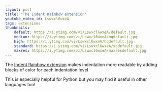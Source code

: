 ```yaml
---
layout: post
title: "The Indent Rainbow extension"
youtube_video_id: Lswxcl6wxeA
tags: extensions
thumbnails:
    default: https://i.ytimg.com/vi/Lswxcl6wxeA/default.jpg
    medium: https://i.ytimg.com/vi/Lswxcl6wxeA/mqdefault.jpg
    high: https://i.ytimg.com/vi/Lswxcl6wxeA/hqdefault.jpg
    standard: https://i.ytimg.com/vi/Lswxcl6wxeA/sddefault.jpg
    maxres: https://i.ytimg.com/vi/Lswxcl6wxeA/maxresdefault.jpg
---
```


The [Indent Rainbow extension](https://marketplace.visualstudio.com/items?itemName=oderwat.indent-rainbow) makes indentation more readable by adding blocks of color for each indentation level

This is especially helpful for Python but you may find it useful in other languages too!
